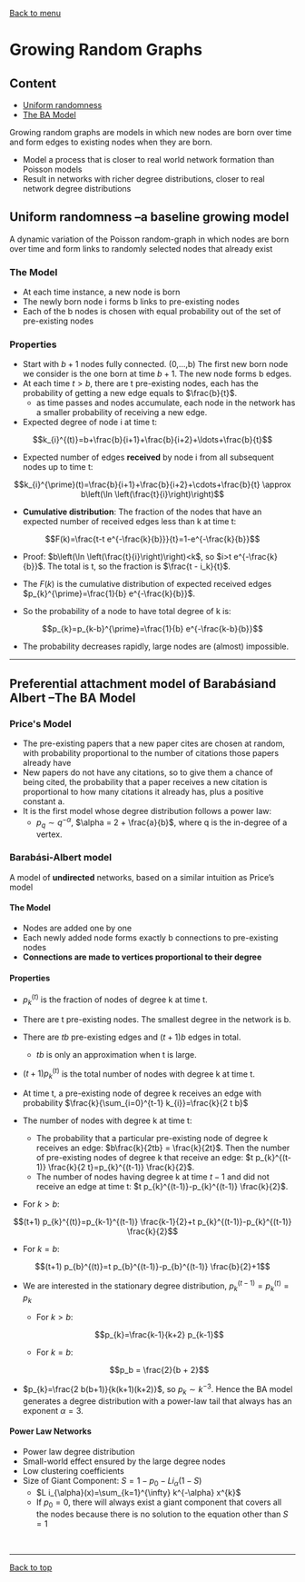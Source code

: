 [Back to menu](/README.md)

<h1 id = "10">Growing Random Graphs</h1>

## Content

- [Uniform randomness](#1)
- [The BA Model](#2)

Growing random graphs are models in which new nodes are born over time and form edges to existing nodes when they are born. 

- Model a process that is closer to real world network formation than Poisson models
- Result in networks with richer degree distributions, closer to real network degree distributions

<h2 id = "1">Uniform randomness –a baseline growing model</h2>

A dynamic variation of the Poisson random-graph in which nodes are born over time and form links to randomly selected nodes that already exist

### The Model

- At each time instance, a new node is born
- The newly born node i forms b links to pre-existing nodes
- Each of the b nodes is chosen with equal probability out of the set of pre-existing nodes

### Properties

- Start with $b + 1$ nodes fully connected. (0,...,b) The first new born node we consider is the one born at time $b + 1$. The new node forms b edges. 
- At each time $t > b$, there are t pre-existing nodes, each has the probability of getting a new edge equals to $\frac{b}{t}$. 
    - as time passes and nodes accumulate, each node in the network has a smaller probability of receiving a new edge. 
- Expected degree of node i at time t: 

$$k_{i}^{(t)}=b+\frac{b}{i+1}+\frac{b}{i+2}+\ldots+\frac{b}{t}$$

- Expected number of edges **received** by node i from all subsequent nodes up to time t: 

$$k_{i}^{\prime}(t)=\frac{b}{i+1}+\frac{b}{i+2}+\cdots+\frac{b}{t} \approx b\left(\ln \left(\frac{t}{i}\right)\right)$$

- **Cumulative distribution**: The fraction of the nodes that have an expected number of received edges less than k at time t: 

$$F(k)=\frac{t-t e^{-\frac{k}{b}}}{t}=1-e^{-\frac{k}{b}}$$

- Proof: $b\left(\ln \left(\frac{t}{i}\right)\right)<k$, so $i>t e^{-\frac{k}{b}}$. The total is t, so the fraction is $\frac{t - i_k}{t}$. 

- The $F(k)$ is the cumulative distribution of expected received edges $p_{k}^{\prime}=\frac{1}{b} e^{-\frac{k}{b}}$. 
- So the probability of a node to have total degree of k is: 

$$p_{k}=p_{k-b}^{\prime}=\frac{1}{b} e^{-\frac{k-b}{b}}$$

- The probability decreases rapidly, large nodes are (almost) impossible. 

---

<h2 id = "2">Preferential attachment model of Barabásiand Albert –The BA Model</h2>

### Price's Model

- The pre-existing papers that a new paper cites are chosen at random, with probability proportional to the number of citations those papers already have
- New papers do not have any citations, so to give them a chance of being cited, the probability that a paper receives a new citation is proportional to how many citations it already has, plus a positive constant a. 
- It is the first model whose degree distribution follows a power law: 
    - $p_q \sim q^{-\alpha}$, $\alpha = 2 + \frac{a}{b}$, where q is the in-degree of a vertex. 

### Barabási-Albert model

A model of **undirected** networks, based on a similar intuition as Price’s model

#### The Model

- Nodes are added one by one
- Each newly added node forms exactly b connections to pre-existing nodes
- **Connections are made to vertices proportional to their degree**

#### Properties

- $p_k^{(t)}$ is the fraction of nodes of degree k at time t. 
- There are t pre-existing nodes. The smallest degree in the network is b. 
- There are $tb$ pre-existing edges and $(t + 1)b$ edges in total. 
    - $tb$ is only an approximation when t is large. 
- $(t+1)p_k^{(t)}$ is the total number of nodes with degree k at time t.
- At time t, a pre-existing node of degree k receives an edge with probability $\frac{k}{\sum_{i=0}^{t-1} k_{i}}=\frac{k}{2 t b}$
- The number of nodes with degree k at time t: 
    - The probability that a particular pre-existing node of degree k receives an edge: $b\frac{k}{2tb} = \frac{k}{2t}$. Then the number of pre-existing nodes of degree k that receive an edge: $t p_{k}^{(t-1)} \frac{k}{2 t}=p_{k}^{(t-1)} \frac{k}{2}$. 
    - The number of nodes having degree k at time $t - 1$ and did not receive an edge at time t: $t p_{k}^{(t-1)}-p_{k}^{(t-1)} \frac{k}{2}$. 

- For $k > b$: 

$$(t+1) p_{k}^{(t)}=p_{k-1}^{(t-1)} \frac{k-1}{2}+t p_{k}^{(t-1)}-p_{k}^{(t-1)} \frac{k}{2}$$

- For $k = b$: 

$$(t+1) p_{b}^{(t)}=t p_{b}^{(t-1)}-p_{b}^{(t-1)} \frac{b}{2}+1$$

- We are interested in the stationary degree distribution, $p_{k}^{(t-1)}=p_{k}^{(t)}=p_{k}$
    - For $k > b$:

    $$p_{k}=\frac{k-1}{k+2} p_{k-1}$$

    - For $k = b$: 

    $$p_b = \frac{2}{b + 2}$$

- $p_{k}=\frac{2 b(b+1)}{k(k+1)(k+2)}$, so $p_k \sim k^{-3}$. Hence the BA model generates a degree distribution with a power-law tail that always has an exponent $\alpha = 3$. 

#### Power Law Networks

- Power law degree distribution
- Small-world effect ensured by the large degree nodes
- Low clustering coefficients
- Size of Giant Component: $S=1-p_{0}-L i_{\alpha}(1-S)$
    - $L i_{\alpha}(x)=\sum_{k=1}^{\infty} k^{-\alpha} x^{k}$
    - If $p_0 = 0$, there will always exist a giant component that covers all the nodes because there is no solution to the equation other than $S = 1$

&nbsp;

---

[Back to top](#10)